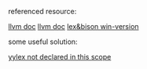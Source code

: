 referenced resource:

[llvm doc](https://llvm-tutorial-cn.readthedocs.io/en/latest/)
[llvm doc](https://kaleidoscope-llvm-tutorial-zh-cn.readthedocs.io/zh_CN/latest/chapter-3.html#id9)
[lex&bison win-version]()

some useful solution:

[yylex not declared in this scope](https://stackoverflow.com/questions/38143828/yyparse-yylex-yyerror-was-not-declared-in-this-scope-flex-bison)
